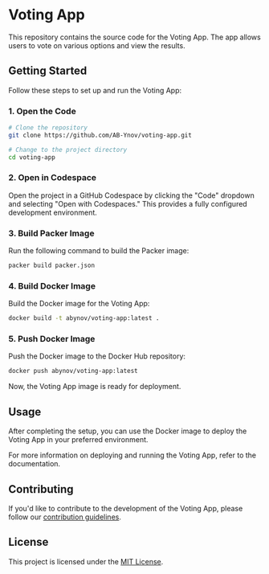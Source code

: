 # Voting App

This repository contains the source code for the Voting App. The app allows users to vote on various options and view the results.

## Getting Started

Follow these steps to set up and run the Voting App:

### 1. Open the Code

```bash
# Clone the repository
git clone https://github.com/AB-Ynov/voting-app.git

# Change to the project directory
cd voting-app
```

### 2. Open in Codespace

Open the project in a GitHub Codespace by clicking the "Code" dropdown and selecting "Open with Codespaces." This provides a fully configured development environment.

### 3. Build Packer Image

Run the following command to build the Packer image:

```bash
packer build packer.json
```

### 4. Build Docker Image

Build the Docker image for the Voting App:

```bash
docker build -t abynov/voting-app:latest .
```

### 5. Push Docker Image

Push the Docker image to the Docker Hub repository:

```bash
docker push abynov/voting-app:latest
```

Now, the Voting App image is ready for deployment.

## Usage

After completing the setup, you can use the Docker image to deploy the Voting App in your preferred environment.

For more information on deploying and running the Voting App, refer to the documentation.

## Contributing

If you'd like to contribute to the development of the Voting App, please follow our [contribution guidelines](CONTRIBUTING.md).

## License

This project is licensed under the [MIT License](LICENSE).
